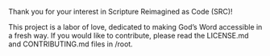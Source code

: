 Thank you for your interest in Scripture Reimagined as Code (SRC)!

This project is a labor of love, dedicated to making God’s Word accessible in a fresh way. If you would like to contribute, please read the LICENSE.md and CONTRIBUTING.md files in /root. 
